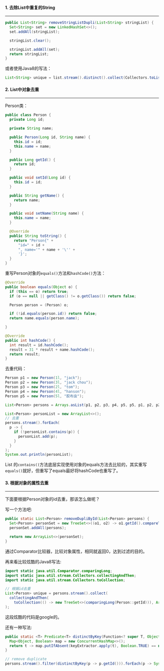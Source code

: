 #### 1. 去除List中重复的String

---

```java
public List<String> removeStringListDupli(List<String> stringList) {
  Set<String> set = new LinkedHashSet<>();
  set.addAll(stringList);

  stringList.clear();

  stringList.addAll(set);
  return stringList;
}
```

或者使用Java8的写法：

```java
List<String> unique = list.stream().distinct().collect(Collectors.toList());
```



#### 2. List中对象去重

---

Person类：

```java
public class Person {
  private Long id;

  private String name;

  public Person(Long id, String name) {
    this.id = id;
    this.name = name;
  }

  public Long getId() {
    return id;
  }

  public void setId(Long id) {
    this.id = id;
  }

  public String getName() {
    return name;
  }

  public void setName(String name) {
    this.name = name;
  }

  @Override
  public String toString() {
    return "Person{" +
      "id=" + id +
      ", name='" + name + '\'' +
      '}';
  }
}
```

重写Person对象的`equals()`方法和`hashCode()`方法：

```java
@Override
public boolean equals(Object o) {
  if (this == o) return true;
  if (o == null || getClass() != o.getClass()) return false;

  Person person = (Person) o;

  if (!id.equals(person.id)) return false;
  return name.equals(person.name);

}

@Override
public int hashCode() {
  int result = id.hashCode();
  result = 31 * result + name.hashCode();
  return result;
}
```

去重代码：

```java
Person p1 = new Person(1l, "jack");
Person p2 = new Person(3l, "jack chou");
Person p3 = new Person(2l, "tom");
Person p4 = new Person(4l, "hanson");
Person p5 = new Person(5l, "胶布虫");

List<Person> persons = Arrays.asList(p1, p2, p3, p4, p5, p5, p1, p2, p2);

List<Person> personList = new ArrayList<>();
// 去重
persons.stream().forEach(
  p -> {
    if (!personList.contains(p)) {
      personList.add(p);
    }
  }
);
System.out.println(personList);
```

List 的`contains()`方法底层实现使用对象的equals方法去比较的，其实重写`equals()`就好，但重写了equals最好将hashCode也重写了。



#### 3. 根据对象的属性去重

---

下面要根据Person对象的id去重，那该怎么做呢？

写一个方法吧:

```java
public static List<Person> removeDupliById(List<Person> persons) {
  Set<Person> personSet = new TreeSet<>((o1, o2) -> o1.getId().compareTo(o2.getId()));
  personSet.addAll(persons);

  return new ArrayList<>(personSet);
}
```

通过Comparator比较器，比较对象属性，相同就返回0，达到过滤的目的。

再来看比较炫酷的Java8写法:

```java
import static java.util.Comparator.comparingLong;
import static java.util.stream.Collectors.collectingAndThen;
import static java.util.stream.Collectors.toCollection;

// 根据id去重
List<Person> unique = persons.stream().collect(
  collectingAndThen(
    toCollection(() -> new TreeSet<>(comparingLong(Person::getId))), ArrayList::new)
);
```

这段炫酷的代码是google的。

还有一种写法:

```java
public static <T> Predicate<T> distinctByKey(Function<? super T, Object> keyExtractor) {
  Map<Object, Boolean> map = new ConcurrentHashMap<>();
  return t -> map.putIfAbsent(keyExtractor.apply(t), Boolean.TRUE) == null;
}

// remove duplicate
persons.stream().filter(distinctByKey(p -> p.getId())).forEach(p -> System.out.println(p));
```
